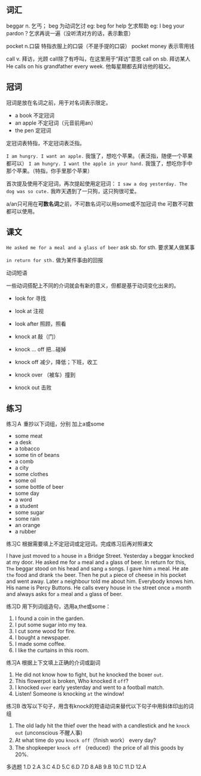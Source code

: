 ## 词汇

beggar n. 乞丐； beg 为动词乞讨 
eg: beg for help 乞求帮助
eg: I beg your pardon？乞求再说一遍（没听清对方的话，表示歉意）

pocket n.口袋
特指衣服上的口袋（不是手提的口袋）
pocket money 表示零用钱

call v. 拜访，光顾
call除了有呼叫，在这里用于“拜访”意思
call on sb. 拜访某人
He calls on his grandfather every week. 他每星期都去拜访他的祖父。

## 冠词

冠词是放在名词之前，用于对名词表示限定。
- a book 不定冠词
- an apple 不定冠词（元音前用an）
- the pen 定冠词

定冠词表特指，不定冠词表泛指。

`I am hungry. I want an apple.` 我饿了，想吃个苹果。（表泛指，随便一个苹果都可以）
`I am hungry. I want the apple in your hand.` 我饿了，想吃你手中那个苹果。（特指，你手里那个苹果）

首次提及使用不定冠词，再次提起使用定冠词：
`I saw a dog yesterday. The dog was so cute.` 我昨天遇到了一只狗，这只狗很可爱。

a/an只可用在**可数名词**之前，不可数名词可以用some或不加冠词
the 可数不可数都可以使用。

## 课文

`He asked me for a meal and a glass of beer`
ask sb. for sth. 要求某人做某事

`in return for sth.` 做为某件事由的回报

动词短语

一些动词搭配上不同的介词就会有新的意义，但都是基于动词变化出来的。

- look for 寻找
- look at 注视
- look after 照顾，照看

- knock at  敲（门）
- knock ... off 把...碰掉
- knock off 减少，降低；下班，收工
- knock over （被车）撞到
- knock out 击败

## 练习

练习Ａ 重抄以下词组，分别 加上a或some

- some meat
- a desk
- a tobacco
- some tin of beans
- a comb 
- a city
- some clothes
- some oil
- some bottle of beer
- some day
- a word
- a student
- some sugar
- some rain
- an orange
- a rubber

练习C 根据需要填上不定冠词或定冠词。完成练习后再对照课文

I have just moved to `a` house in `a` Bridge Street. Yesterday `a` beggar knocked at my door. He asked me for `a` meal and `a` glass of beer. In return for this, `The` beggar stood on his head and sang `a` songs. I gave him `a` meal. He ate `the` food and drank `the` beer. Then he put `a` piece of cheese in his pocket and went away. Later `a` neighbour told me about him. Everybody knows him. His name is Percy Buttons. He calls every house in `the` street once `a` month and always asks for `a` meal and `a` glass of beer.

练习D 用下列词组造句，选用a,the或some：

1. I found a coin in the garden.
2. I put some sugar into my tea.
3. I cut some wood for fire.
4. I bought a newspaper.
5. I made some coffee.
6. I like the curtains in this room.

练习A 根据上下文填上正确的介词或副词

1. He did not know how to fight, but he knocked the boxer `out`.
2. This flowerpot is broken, Who knocked it `off`? 
3. I knocked `over` early yesterday and went to a football match.
4. Listen! Someone is knocking `at` the window!

练习B 改写以下句子，用含有knock的短语动词来替代以下句子中用斜体印出的词组

1. The old lady hit the thief over the head with a candlestick and he `knock out` (unconscious 不醒人事)
2. At what time do you `knock off`（finish work） every day?
3. The shopkeeper `knock off` （reduced）the price of all this goods by 20%.

多选题
1.D 2.A 3.C 4.D 5.C 6.D 7.D 8.AB 9.B 10.C 11.D 12.A

